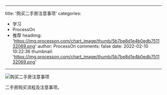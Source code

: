 
---
title: '购买二手房注意事项'
categories: 
 - 学习
 - ProcessOn
 - 推荐
headimg: 'https://img.processon.com/chart_image/thumb/5b7be8d1e4b0edb751132069.png'
author: ProcessOn
comments: false
date: 2022-02-10 10:22:36
thumbnail: 'https://img.processon.com/chart_image/thumb/5b7be8d1e4b0edb751132069.png'
---

<div>   
<img class="thumb" alt="购买二手房注意事项" src="https://img.processon.com/chart_image/thumb/5b7be8d1e4b0edb751132069.png" referrerpolicy="no-referrer">
<p>二手房购买流程及注意事项。</p>  
</div>
            